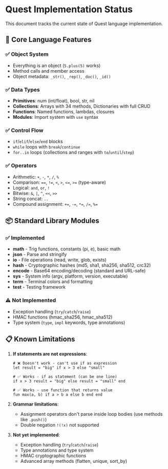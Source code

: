 # Quest Implementation Status

This document tracks the current state of Quest language implementation.

## 🎯 Core Language Features

### ✅ Object System
- Everything is an object (`5.plus(5)` works)
- Method calls and member access
- Object metadata: `_str()`, `_rep()`, `_doc()`, `_id()`

### ✅ Data Types
- **Primitives**: num (int/float), bool, str, nil
- **Collections**: Arrays with 34 methods, Dictionaries with full CRUD
- **Functions**: Named functions, lambdas, closures
- **Modules**: Import system with `use` syntax

### ✅ Control Flow
- `if`/`elif`/`else`/`end` blocks
- `while` loops with `break`/`continue`
- `for..in` loops (collections and ranges with `to`/`until`/`step`)

### ✅ Operators
- Arithmetic: `+`, `-`, `*`, `/`, `%`
- Comparison: `==`, `!=`, `<`, `>`, `<=`, `>=` (type-aware)
- Logical: `and`, `or`, `!`
- Bitwise: `&`, `|`, `^`, `<<`, `>>`
- String concat: `..`
- Compound assignment: `+=`, `-=`, `*=`, `/=`, `%=`

## 📦 Standard Library Modules

### ✅ Implemented
- **math** - Trig functions, constants (pi, e), basic math
- **json** - Parse and stringify
- **io** - File operations (read, write, glob, exists)
- **hash** - Cryptographic hashes (md5, sha1, sha256, sha512, crc32)
- **encode** - Base64 encoding/decoding (standard and URL-safe)
- **sys** - System info (argv, platform, version, executable)
- **term** - Terminal colors and formatting
- **test** - Testing framework

### ⚠️ Not Implemented
- Exception handling (`try`/`catch`/`raise`)
- HMAC functions (hmac_sha256, hmac_sha512)
- Type system (`type`, `impl` keywords, type annotations)

## 📋 Known Limitations

1. **If statements are not expressions**:
   ```quest
   # ❌ Doesn't work - can't use if as expression
   let result = "big" if x > 3 else "small"

   # ✅ Works - if as statement (can be one line)
   if x > 3 result = "big" else result = "small" end

   # ✅ Works - use function that returns value
   fun max(a, b) if a > b a else b end end
   ```

2. **Grammar limitations**:
   - Assignment operators don't parse inside loop bodies (use methods like `.push()`)
   - Double negation `!(!x)` not supported

3. **Not yet implemented**:
   - Exception handling (`try`/`catch`/`raise`)
   - Type annotations and type system
   - HMAC cryptographic functions
   - Advanced array methods (flatten, unique, sort_by)